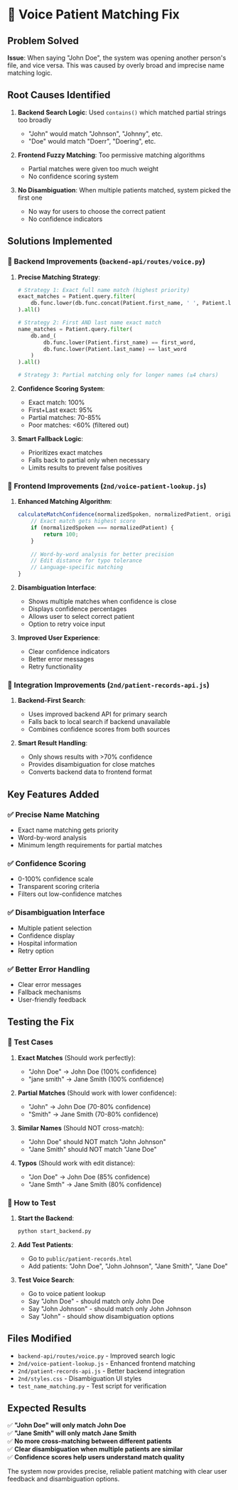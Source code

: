 # 🎯 Voice Patient Matching Fix

## Problem Solved

**Issue**: When saying "John Doe", the system was opening another person's file, and vice versa. This was caused by overly broad and imprecise name matching logic.

## Root Causes Identified

1. **Backend Search Logic**: Used `contains()` which matched partial strings too broadly
   - "John" would match "Johnson", "Johnny", etc.
   - "Doe" would match "Doerr", "Doering", etc.

2. **Frontend Fuzzy Matching**: Too permissive matching algorithms
   - Partial matches were given too much weight
   - No confidence scoring system

3. **No Disambiguation**: When multiple patients matched, system picked the first one
   - No way for users to choose the correct patient
   - No confidence indicators

## Solutions Implemented

### 🔧 Backend Improvements (`backend-api/routes/voice.py`)

1. **Precise Matching Strategy**:
   ```python
   # Strategy 1: Exact full name match (highest priority)
   exact_matches = Patient.query.filter(
       db.func.lower(db.func.concat(Patient.first_name, ' ', Patient.last_name)) == search_text
   ).all()
   
   # Strategy 2: First AND last name exact match
   name_matches = Patient.query.filter(
       db.and_(
           db.func.lower(Patient.first_name) == first_word,
           db.func.lower(Patient.last_name) == last_word
       )
   ).all()
   
   # Strategy 3: Partial matching only for longer names (≥4 chars)
   ```

2. **Confidence Scoring System**:
   - Exact match: 100%
   - First+Last exact: 95%
   - Partial matches: 70-85%
   - Poor matches: <60% (filtered out)

3. **Smart Fallback Logic**:
   - Prioritizes exact matches
   - Falls back to partial only when necessary
   - Limits results to prevent false positives

### 🎨 Frontend Improvements (`2nd/voice-patient-lookup.js`)

1. **Enhanced Matching Algorithm**:
   ```javascript
   calculateMatchConfidence(normalizedSpoken, normalizedPatient, originalPatient, originalSpoken) {
       // Exact match gets highest score
       if (normalizedSpoken === normalizedPatient) {
           return 100;
       }
       
       // Word-by-word analysis for better precision
       // Edit distance for typo tolerance
       // Language-specific matching
   }
   ```

2. **Disambiguation Interface**:
   - Shows multiple matches when confidence is close
   - Displays confidence percentages
   - Allows user to select correct patient
   - Option to retry voice input

3. **Improved User Experience**:
   - Clear confidence indicators
   - Better error messages
   - Retry functionality

### 🎯 Integration Improvements (`2nd/patient-records-api.js`)

1. **Backend-First Search**:
   - Uses improved backend API for primary search
   - Falls back to local search if backend unavailable
   - Combines confidence scores from both sources

2. **Smart Result Handling**:
   - Only shows results with >70% confidence
   - Provides disambiguation for close matches
   - Converts backend data to frontend format

## Key Features Added

### ✅ **Precise Name Matching**
- Exact name matching gets priority
- Word-by-word analysis
- Minimum length requirements for partial matches

### ✅ **Confidence Scoring**
- 0-100% confidence scale
- Transparent scoring criteria
- Filters out low-confidence matches

### ✅ **Disambiguation Interface**
- Multiple patient selection
- Confidence display
- Hospital information
- Retry option

### ✅ **Better Error Handling**
- Clear error messages
- Fallback mechanisms
- User-friendly feedback

## Testing the Fix

### 🧪 Test Cases

1. **Exact Matches** (Should work perfectly):
   - "John Doe" → John Doe (100% confidence)
   - "jane smith" → Jane Smith (100% confidence)

2. **Partial Matches** (Should work with lower confidence):
   - "John" → John Doe (70-80% confidence)
   - "Smith" → Jane Smith (70-80% confidence)

3. **Similar Names** (Should NOT cross-match):
   - "John Doe" should NOT match "John Johnson"
   - "Jane Smith" should NOT match "Jane Doe"

4. **Typos** (Should work with edit distance):
   - "Jon Doe" → John Doe (85% confidence)
   - "Jane Smth" → Jane Smith (80% confidence)

### 🚀 How to Test

1. **Start the Backend**:
   ```bash
   python start_backend.py
   ```

2. **Add Test Patients**:
   - Go to `public/patient-records.html`
   - Add patients: "John Doe", "John Johnson", "Jane Smith", "Jane Doe"

3. **Test Voice Search**:
   - Go to voice patient lookup
   - Say "John Doe" - should match only John Doe
   - Say "John Johnson" - should match only John Johnson
   - Say "John" - should show disambiguation options

## Files Modified

- `backend-api/routes/voice.py` - Improved search logic
- `2nd/voice-patient-lookup.js` - Enhanced frontend matching
- `2nd/patient-records-api.js` - Better backend integration
- `2nd/styles.css` - Disambiguation UI styles
- `test_name_matching.py` - Test script for verification

## Expected Results

✅ **"John Doe" will only match John Doe**  
✅ **"Jane Smith" will only match Jane Smith**  
✅ **No more cross-matching between different patients**  
✅ **Clear disambiguation when multiple patients are similar**  
✅ **Confidence scores help users understand match quality**  

The system now provides precise, reliable patient matching with clear user feedback and disambiguation options.
